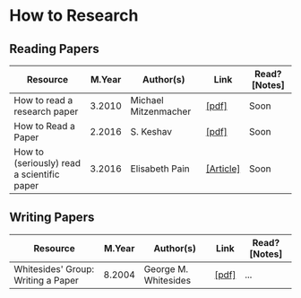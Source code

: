 # How to Research

## Reading Papers
Resource | M.Year | Author(s) | Link | Read? [Notes]
--- | --- | --- | --- | ---
How to read a research paper | 3.2010 | Michael Mitzenmacher | [[pdf]](https://www.eecs.harvard.edu/~michaelm/postscripts/ReadPaper.pdf) | Soon
How to Read a Paper | 2.2016 | S. Keshav | [[pdf]](http://svr-sk818-web.cl.cam.ac.uk/keshav/papers/07/paper-reading.pdf) | Soon
How to (seriously) read a scientific paper | 3.2016 | Elisabeth Pain | [[Article]](https://www.sciencemag.org/careers/2016/03/how-seriously-read-scientific-paper) | Soon

## Writing Papers
Resource | M.Year | Author(s) | Link | Read? [Notes]
--- | --- | --- | --- | ---
Whitesides' Group: Writing a Paper | 8.2004 | George M. Whitesides | [[pdf]](https://www.tulane.edu/~lamp/whiteside.pdf) | ...